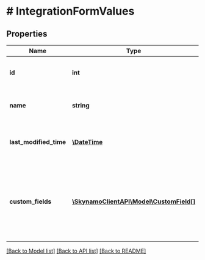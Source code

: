 # # IntegrationFormValues

## Properties

Name | Type | Description | Notes
------------ | ------------- | ------------- | -------------
**id** | **int** | The unique ID of the active integration | [optional]
**name** | **string** | The name of the active integration | [optional]
**last_modified_time** | [**\DateTime**](\DateTime.md) | The last time the integration values was modified | [optional]
**custom_fields** | [**\SkynamoClientAPI\Model\CustomField[]**](CustomField.md) | Certain custom fields may be required depending on the custom fields that have been set up | [optional]

[[Back to Model list]](../../README.md#models) [[Back to API list]](../../README.md#endpoints) [[Back to README]](../../README.md)
